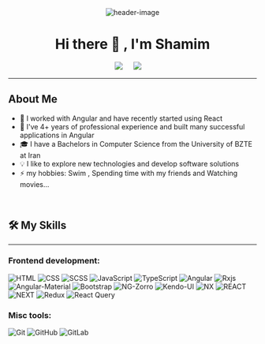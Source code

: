 <div align="center">
<img src="https://img.freepik.com/premium-vector/workplace-woman-with-laptop-education-work-concept_572614-154.jpg" alt="header-image">
</div>


<h1 align="center">Hi there 👋 , I'm Shamim</h1>

<p align="center">
   <a target="_blank" href="www.linkedin.com/in/shamim-raoufzadeh"><img src="https://img.shields.io/badge/-LinkedIn-0077B5?style=for-the-badge&logo=Linkedin&logoColor=white"></img></a>
  &emsp;
   <a target="_blank" href="shamim.rf97@gmail.com"><img src="https://img.shields.io/badge/-Gmail-D14836?style=for-the-badge&logo=Gmail&logoColor=white"></img></a>
  &emsp;
</p>

<hr>

## About Me

- 🔭 I worked with Angular and have recently started using React
- 🌱 I've 4+ years of professional experience and built many successful applications in Angular
- 🎓 I have a Bachelors in Computer Science from the University of BZTE at Iran
- 💡 I like to explore new technologies and develop software solutions
- ⚡ my hobbies: Swim , Spending time with my friends and Watching movies...

<br>

## 🛠️ My Skills
-------------------
### Frontend development:
![HTML](https://img.shields.io/badge/-HTML-000?&logo=HTML5)
![CSS](https://img.shields.io/badge/-CSS-000?logo=CSS3&logoColor=blue)
![SCSS](https://img.shields.io/badge/-SCSS-000?&logo=Sass)
![JavaScript](https://img.shields.io/badge/-JavaScript-000?style=flat&logo=javascript)
![TypeScript](https://img.shields.io/badge/-TypeScript-000?style=flat&logo=TypeScript)
![Angular](https://img.shields.io/badge/-Angular-000?&logo=Angular&logoColor=red)
![Rxjs](https://img.shields.io/badge/-Rxjs-000?&logo=RXJS)
![Angular-Material](https://img.shields.io/badge/-Angular--Material-000?&logo=Angular-Material)
![Bootstrap](https://img.shields.io/badge/-Bootstrap-000?style=flat-square&logo=Bootstrap&logoColor=purple)
![NG-Zorro](https://img.shields.io/badge/-NG_ZORRO-000?logo=Ng-Zorro)
![Kendo-UI](https://img.shields.io/badge/-Kendo_UI-000?style=flat-square&logo=Progress-Kendo-UI)
![NX](https://img.shields.io/badge/-NX-000?style=flat-square&logo=NX&logoColor=blue)
![REACT](https://img.shields.io/badge/-REACT-000?style=flat-square&logo=REACT&logoColor=#61dafb)
![NEXT](https://img.shields.io/badge/-NEXT-000?style=flat-square&logo=NEXT&logoColor#575757)
![Redux](https://img.shields.io/badge/-Redux-000?style=flat-square&logo=Redux&logoColor#7749bd)
![React Query](https://img.shields.io/badge/-ReactQuery-000?style=flat-square&logo=ReactQuery&logoColor#7749bd)

### Misc tools:
![Git](https://img.shields.io/badge/-Git-000?&logo=Git)
![GitHub](https://img.shields.io/badge/-GitHub-000?&logo=GitHub)
![GitLab](https://img.shields.io/badge/-GitLab-000?&logo=GitLab)
